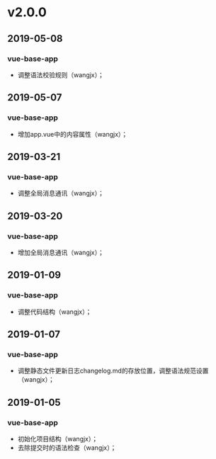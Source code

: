 # v2.0.0
## 2019-05-08
### vue-base-app
- 调整语法校验规则（wangjx）；

## 2019-05-07
### vue-base-app
- 增加app.vue中的内容属性（wangjx）；

## 2019-03-21
### vue-base-app
- 调整全局消息通讯（wangjx）；

## 2019-03-20
### vue-base-app
- 增加全局消息通讯（wangjx）；

## 2019-01-09
### vue-base-app
- 调整代码结构（wangjx）；

## 2019-01-07
### vue-base-app
- 调整静态文件更新日志changelog.md的存放位置，调整语法规范设置（wangjx）；

## 2019-01-05
### vue-base-app
- 初始化项目结构（wangjx）；
- 去除提交时的语法检查（wangjx）；
